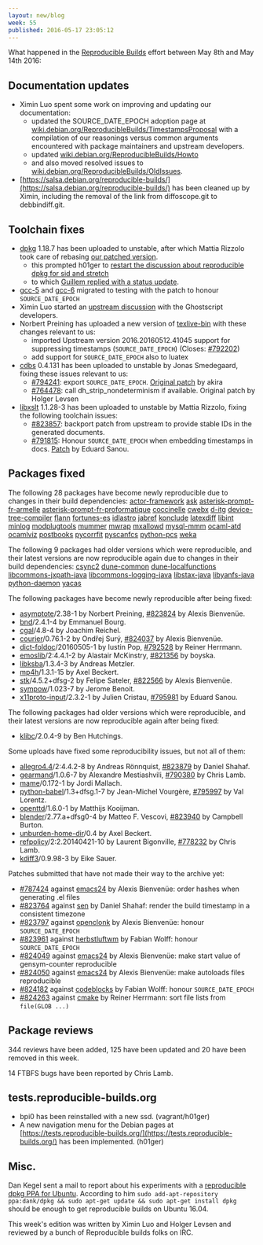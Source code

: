 ```yaml
---
layout: new/blog
week: 55
published: 2016-05-17 23:05:12
---
```


What happened in the [Reproducible Builds](https://wiki.debian.org/ReproducibleBuilds) effort between May 8th and May 14th 2016:


Documentation updates
---------------------

 * Ximin Luo spent some work on improving and updating our documentation:
   * updated the SOURCE_DATE_EPOCH adoption page at [wiki.debian.org/ReproducibleBuilds/TimestampsProposal](https://wiki.debian.org/ReproducibleBuilds/TimestampsProposal) with a compilation of our reasonings versus common arguments encountered with package maintainers and upstream developers.
   * updated [wiki.debian.org/ReproducibleBuilds/Howto](https://wiki.debian.org/ReproducibleBuilds/Howto)
   * and also moved resolved issues to [wiki.debian.org/ReproducibleBuilds/OldIssues](https://wiki.debian.org/ReproducibleBuilds/OldIssues).
 * [https://salsa.debian.org/reproducible-builds/](https://salsa.debian.org/reproducible-builds/) has been cleaned up by Ximin, including the removal of the link from diffoscope.git to debbindiff.git.

Toolchain fixes
---------------

 * [dpkg](https://tracker.debian.org/pkg/dpkg) 1.18.7 has been uploaded to unstable, after which Mattia Rizzolo took care of rebasing [our patched version](https://salsa.debian.org/reproducible-builds/dpkg.git/commit/?h=pu/1.18.7.0_reproducible0&id=62ccd2d2474dec7cf256f71f1e682ca70491d668).
   * this prompted h01ger to [restart the discussion about reproducible dpkg for sid and stretch](https://lists.alioth.debian.org/pipermail/reproducible-builds/Week-of-Mon-20160509/005408.html)
   * to which [Guillem replied with a status update](https://lists.alioth.debian.org/pipermail/reproducible-builds/Week-of-Mon-20160509/005418.html).
 * [gcc-5](https://tracker.debian.org/pkg/gcc-5) and [gcc-6](https://tracker.debian.org/pkg/gcc-6) migrated to testing with the patch to honour `SOURCE_DATE_EPOCH`
 * Ximin Luo started an [upstream discussion](http://bugs.ghostscript.com/show_bug.cgi?id=696765) with the Ghostscript developers.
 * Norbert Preining has uploaded a new version of [texlive-bin](https://tracker.debian.org/pkg/texlive-bin) with these changes relevant to us:
   * imported Upstream version 2016.20160512.41045
     support for suppressing timestamps (`SOURCE_DATE_EPOCH`) (Closes: [#792202](https://bugs.debian.org/792202))
   * add support for `SOURCE_DATE_EPOCH` also to luatex
 * [cdbs](https://tracker.debian.org/pkg/cdbs) 0.4.131 has been uploaded to unstable by Jonas Smedegaard, fixing these issues relevant to us:
   * [#794241](https://bugs.debian.org/794241): export `SOURCE_DATE_EPOCH`.  [Original patch](https://bugs.debian.org/cgi-bin/bugreport.cgi?bug=794241;msg=5;filename=cdbs.diff;att=1) by akira
   * [#764478](https://bugs.debian.org/764478): call dh_strip_nondeterminism if available.  Original patch by Holger Levsen
 * [libxslt](https://tracker.debian.org/pkg/libxslt) 1.1.28-3 has been uploaded to unstable by Mattia Rizzolo, fixing the following toolchain issues:
   * [#823857](https://bugs.debian.org/823857): backport patch from upstream to provide stable IDs in the generated documents.
   * [#791815](https://bugs.debian.org/791815): Honour `SOURCE_DATE_EPOCH` when embedding timestamps in docs.  [Patch](https://bugzilla.gnome.org/show_bug.cgi?id=758148) by Eduard Sanou.

Packages fixed
--------------

The following 28 packages have become newly reproducible due to changes in
their build dependencies:
[actor-framework](https://tracker.debian.org/pkg/actor-framework)
[ask](https://tracker.debian.org/pkg/ask)
[asterisk-prompt-fr-armelle](https://tracker.debian.org/pkg/asterisk-prompt-fr-armelle)
[asterisk-prompt-fr-proformatique](https://tracker.debian.org/pkg/asterisk-prompt-fr-proformatique)
[coccinelle](https://tracker.debian.org/pkg/coccinelle)
[cwebx](https://tracker.debian.org/pkg/cwebx)
[d-itg](https://tracker.debian.org/pkg/d-itg)
[device-tree-compiler](https://tracker.debian.org/pkg/device-tree-compiler)
[flann](https://tracker.debian.org/pkg/flann)
[fortunes-es](https://tracker.debian.org/pkg/fortunes-es)
[idlastro](https://tracker.debian.org/pkg/idlastro)
[jabref](https://tracker.debian.org/pkg/jabref)
[konclude](https://tracker.debian.org/pkg/konclude)
[latexdiff](https://tracker.debian.org/pkg/latexdiff)
[libint](https://tracker.debian.org/pkg/libint)
[minlog](https://tracker.debian.org/pkg/minlog)
[modplugtools](https://tracker.debian.org/pkg/modplugtools)
[mummer](https://tracker.debian.org/pkg/mummer)
[mwrap](https://tracker.debian.org/pkg/mwrap)
[mxallowd](https://tracker.debian.org/pkg/mxallowd)
[mysql-mmm](https://tracker.debian.org/pkg/mysql-mmm)
[ocaml-atd](https://tracker.debian.org/pkg/ocaml-atd)
[ocamlviz](https://tracker.debian.org/pkg/ocamlviz)
[postbooks](https://tracker.debian.org/pkg/postbooks)
[pycorrfit](https://tracker.debian.org/pkg/pycorrfit)
[pyscanfcs](https://tracker.debian.org/pkg/pyscanfcs)
[python-pcs](https://tracker.debian.org/pkg/python-pcs)
[weka](https://tracker.debian.org/pkg/weka)

The following 9 packages had older versions which were reproducible, and
their latest versions are now reproducible again due to changes in their
build dependencies:
[csync2](https://tracker.debian.org/pkg/csync2)
[dune-common](https://tracker.debian.org/pkg/dune-common)
[dune-localfunctions](https://tracker.debian.org/pkg/dune-localfunctions)
[libcommons-jxpath-java](https://tracker.debian.org/pkg/libcommons-jxpath-java)
[libcommons-logging-java](https://tracker.debian.org/pkg/libcommons-logging-java)
[libstax-java](https://tracker.debian.org/pkg/libstax-java)
[libyanfs-java](https://tracker.debian.org/pkg/libyanfs-java)
[python-daemon](https://tracker.debian.org/pkg/python-daemon)
[yacas](https://tracker.debian.org/pkg/yacas)

The following packages have become newly reproducible after being fixed:

 * [asymptote](https://tracker.debian.org/pkg/asymptote)/2.38-1 by Norbert Preining, [#823824](https://bugs.debian.org/823824) by Alexis Bienvenüe.
 * [bnd](https://tracker.debian.org/pkg/bnd)/2.4.1-4 by Emmanuel Bourg.
 * [cgal](https://tracker.debian.org/pkg/cgal)/4.8-4 by Joachim Reichel.
 * [courier](https://tracker.debian.org/pkg/courier)/0.76.1-2 by Ondřej Surý, [#824037](https://bugs.debian.org/824037) by Alexis Bienvenüe.
 * [dict-foldoc](https://tracker.debian.org/pkg/dict-foldoc)/20160505-1 by Iustin Pop, [#792528](https://bugs.debian.org/792528) by Reiner Herrmann.
 * [emoslib](https://tracker.debian.org/pkg/emoslib)/2:4.4.1-2 by Alastair McKinstry, [#821356](https://bugs.debian.org/821356) by boyska.
 * [libksba](https://tracker.debian.org/pkg/libksba)/1.3.4-3 by Andreas Metzler.
 * [mp4h](https://tracker.debian.org/pkg/mp4h)/1.3.1-15 by Axel Beckert.
 * [stk](https://tracker.debian.org/pkg/stk)/4.5.2+dfsg-2 by Felipe Sateler, [#822566](https://bugs.debian.org/822566) by Alexis Bienvenüe.
 * [sympow](https://tracker.debian.org/pkg/sympow)/1.023-7 by Jerome Benoit.
 * [x11proto-input](https://tracker.debian.org/pkg/x11proto-input)/2.3.2-1 by Julien Cristau, [#795981](https://bugs.debian.org/795981) by Eduard Sanou.

The following packages had older versions which were reproducible, and
their latest versions are now reproducible again after being fixed:

 * [klibc](https://tracker.debian.org/pkg/klibc)/2.0.4-9 by Ben Hutchings.

Some uploads have fixed some reproducibility issues, but not all of them:

 * [allegro4.4](https://tracker.debian.org/pkg/allegro4.4)/2:4.4.2-8 by Andreas Rönnquist, [#823879](https://bugs.debian.org/823879) by Daniel Shahaf.
 * [gearmand](https://tracker.debian.org/pkg/gearmand)/1.0.6-7 by Alexandre Mestiashvili, [#790380](https://bugs.debian.org/790380) by Chris Lamb.
 * [mame](https://tracker.debian.org/pkg/mame)/0.172-1 by Jordi Mallach.
 * [python-babel](https://tracker.debian.org/pkg/python-babel)/1.3+dfsg.1-7 by Jean-Michel Vourgère, [#795997](https://bugs.debian.org/795997) by Val Lorentz.
 * [openttd](https://tracker.debian.org/pkg/openttd)/1.6.0-1 by Matthijs Kooijman.
 * [blender](https://tracker.debian.org/pkg/blender)/2.77.a+dfsg0-4 by Matteo F. Vescovi, [#823940](https://bugs.debian.org/823940) by Campbell Burton.
 * [unburden-home-dir](https://tracker.debian.org/pkg/unburden-home-dir)/0.4 by Axel Beckert.
 * [refpolicy](https://tracker.debian.org/pkg/refpolicy)/2:2.20140421-10 by Laurent Bigonville, [#778232](https://bugs.debian.org/778232) by Chris Lamb.
 * [kdiff3](https://tracker.debian.org/pkg/kdiff3)/0.9.98-3 by Eike Sauer.

Patches submitted that have not made their way to the archive yet:

 * [#787424](https://bugs.debian.org/787424) against [emacs24](https://tracker.debian.org/pkg/emacs24) by Alexis Bienvenüe: order hashes when generating .el files
 * [#823764](https://bugs.debian.org/823764) against [sen](https://tracker.debian.org/pkg/sen) by Daniel Shahaf: render the build timestamp in a consistent timezone
 * [#823797](https://bugs.debian.org/823797) against [openclonk](https://tracker.debian.org/pkg/openclonk) by Alexis Bienvenüe: honour `SOURCE_DATE_EPOCH`
 * [#823961](https://bugs.debian.org/823961) against [herbstluftwm](https://tracker.debian.org/pkg/herbstluftwm) by Fabian Wolff: honour `SOURCE_DATE_EPOCH`
 * [#824049](https://bugs.debian.org/824049) against [emacs24](https://tracker.debian.org/pkg/emacs24) by Alexis Bienvenüe: make start value of gensym-counter reproducible
 * [#824050](https://bugs.debian.org/824050) against [emacs24](https://tracker.debian.org/pkg/emacs24) by Alexis Bienvenüe: make autoloads files reproducible
 * [#824182](https://bugs.debian.org/824182) against [codeblocks](https://tracker.debian.org/pkg/codeblocks) by Fabian Wolff: honour `SOURCE_DATE_EPOCH`
 * [#824263](https://bugs.debian.org/824263) against [cmake](https://tracker.debian.org/pkg/cmake) by Reiner Herrmann: sort file lists from `file(GLOB ...)`

Package reviews
---------------

344 reviews have been added, 125 have been updated and 20 have been removed in this week.

14 FTBFS bugs have been reported by Chris Lamb.

tests.reproducible-builds.org
-----------------------------

 * bpi0 has been reinstalled with a new ssd. (vagrant/h01ger)
 * A new navigation menu for the Debian pages at [https://tests.reproducible-builds.org/](https://tests.reproducible-builds.org/) has been implemented. (h01ger)

Misc.
-----

Dan Kegel sent a mail to report about his experiments with a [reproducible dpkg PPA for Ubuntu](https://lists.reproducible-builds.org/pipermail/rb-general/2016-May/000039.html). According to him `sudo add-apt-repository ppa:dank/dpkg && sudo apt-get update && sudo apt-get install dpkg` should be enough to get reproducible builds on Ubuntu 16.04.

This week's edition was written by Ximin Luo and Holger Levsen and reviewed by a bunch of Reproducible builds folks on IRC.
